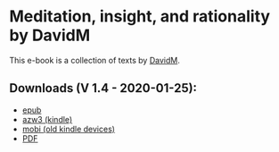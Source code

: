 # Meditation, insight, and rationality by DavidM

This e-book is a collection of texts by [DavidM](https://www.lesswrong.com/users/davidm).


## Downloads (V 1.4 - 2020-01-25):

- [epub](https://github.com/atrahhdis/medinra/raw/master/ebooks/Meditation%2C%20insight%2C%20and%20rationality%20-%20DavidM.epub)
- [azw3 (kindle)](https://github.com/atrahhdis/medinra/raw/master/ebooks/Meditation%2C%20insight%2C%20and%20rationality%20-%20DavidM.mobi)
- [mobi (old kindle devices)](https://github.com/atrahhdis/medinra/raw/master/ebooks/Meditation%2C%20insight%2C%20and%20rationality%20-%20DavidM.azw3) 
- [PDF](https://github.com/atrahhdis/medinra/raw/master/ebooks/Meditation%2C%20insight%2C%20and%20rationality%20-%20DavidM.pdf)
